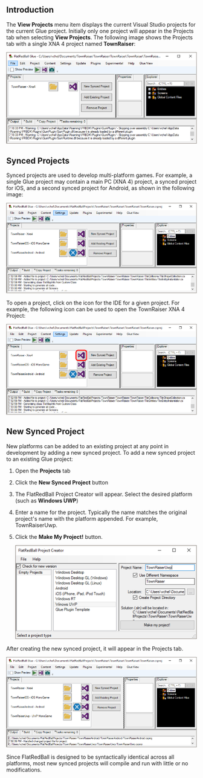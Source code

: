 ## Introduction

The **View Projects** menu item displays the current Visual Studio projects for the current Glue project. Initially only one project will appear in the Projects tab when selecting **View Projects**. The following image shows the Projects tab with a single XNA 4 project named **TownRaiser**:

![](/media/2017-04-img_58f2c7a997269.png)

## Synced Projects

Synced projects are used to develop multi-platform games. For example, a single Glue project may contain a main PC (XNA 4) project, a synced project for iOS, and a second synced project for Android, as shown in the following image:

![](/media/2017-04-img_58f2ca34ce257.png)

To open a project, click on the icon for the IDE for a given project. For example, the following icon can be used to open the TownRaiser XNA 4 Project:

![](/media/2017-04-img_58f2cb4ab5082.png)

## New Synced Project

New platforms can be added to an existing project at any point in development by adding a new synced project. To add a new synced project to an existing Glue project:

1.  Open the **Projects** tab

2.  Click the **New Synced Project** button

3.  The FlatRedBall Project Creator will appear. Select the desired platform (such as **Windows UWP**)

4.  Enter a name for the project. Typically the name matches the original project's name with the platform appended. For example, TownRaiserUwp.

5.  Click the **Make My Project!** button.

    ![](/media/2017-04-img_58f2cd5dbfe44.png)

After creating the new synced project, it will appear in the Projects tab.

![](/media/2017-04-img_58f2cdedd3206.png)

Since FlatRedBall is designed to be syntactically identical across all platforms, most new synced projects will compile and run with little or no modifications.  
